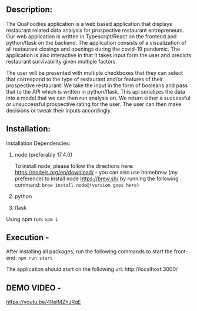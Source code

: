 ## Description:

The QuaFoodies application is a web based application that displays restaurant related data analysis for prospective
restaurant entrepreneurs. Our web application is written in Typescript/React on the frontend and python/flask on the
backend. The application consists of a visualization of all restaurant closings and openings during the covid-19
pandemic. The application is also interactive in that it takes input form the user and predicts restaurant survivability
given multiple factors.

The user will be presented with multiple checkboxes that they can select that correspond to the type of restaurant
and/or features of their prospective restaurant. We take the input in the form of booleans and pass that to the API
which is written in python/flask. This api serializes the data into a model that we can then run analysis on. We return
either a successful or unsuccessful prospective rating for the user. The user can then make decisions or tweak their
inputs accordingly.

## Installation:

Installation Dependencies:

1. node (preferably 17.4.0)

   To install node, please follow the directions here:
   https://nodejs.org/en/download/ - you can also use homebrew (my preference) to install node https://brew.sh/ by running the following
   command:
   `brew install node@(version goes here)`

3. python
4. flask

Using npm run: 
`npm i`


## Execution -

After installing all packages, run the following commands to start the front-end: 
`npm run start` 

The application should start on the following url: http://localhost:3000/

## DEMO VIDEO -
https://youtu.be/4RelMZhJRqE
